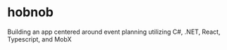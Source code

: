 # hobnob
Building an app centered around event planning utilizing C#, .NET, React, Typescript, and MobX
